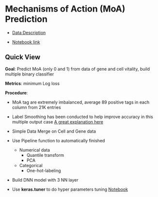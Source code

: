 # Mechanisms of Action (MoA) Prediction

- [Data Description](https://www.kaggle.com/c/lish-moa)

- [Notebook link](https://www.kaggle.com/scleeza/cv6-tfa-labeling)


## Quick View
__Goal__: Predict MoA (only 0 and 1) from data of gene and cell vitality, build multiple binary classifier

__Metrics__: minimum Log loss

__Procedure__:
   - MoA tag are extremely imbalanced, average 89 positive tags in each column from 21K entries
    
   - Label Smoothing has been conducted to help improve accuracy in this multiple output case [A great explanation here](https://www.pyimagesearch.com/2019/12/30/label-smoothing-with-keras-tensorflow-and-deep-learning/)
    
   - Simple Data Merge on Cell and Gene data
    
   - Use Pipeline function to automatically finished
       - Numerical data
         - Quantile transform
         - PCA
       - Categorical
         - One-hot-labeling  
         
   - Build DNN model with 3 NN layer     
   - Use __keras.tuner__ to do hyper parameters tuning [Notebook](hyperparam.ipynb)
    
    


